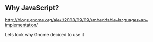 ## Why JavaScript?

http://blogs.gnome.org/alexl/2008/09/09/embeddable-languages-an-implementation/

Lets look why Gnome decided to use it